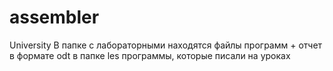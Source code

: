 # assembler
University
В папке с лабораторными находятся файлы программ + отчет в формате odt
в папке les программы, которые писали на уроках
